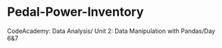 # Pedal-Power-Inventory
CodeAcademy: Data Analysis/ Unit 2: Data Manipulation with Pandas/Day 6&amp;7
